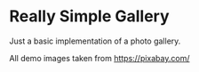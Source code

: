 # Really Simple Gallery

Just a basic implementation of a photo gallery.

All demo images taken from https://pixabay.com/
